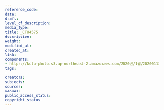 ```yaml
---
reference_code: 
date: 
draft: 
level_of_description: 
media_type: 
title: _CTU4575
description: 
weight: 
modified_at: 
created_at: 
link: 
components:
- https://kctu-photo.s3.ap-northeast-2.amazonaws.com/2020년/1월/20200113_민주당+전혜숙+의원실+톨게이트+노동자+강제+퇴거+집행+규탄+기자회견/_CTU4575.jpg
tags:
- 
creators: 
subjects: 
sources: 
venues: 
public_access_status: 
copyright_status: 
---
```

